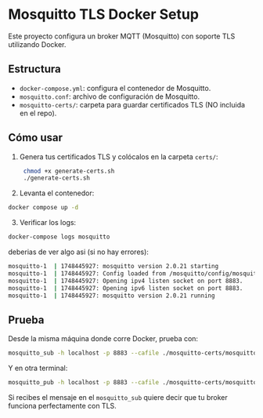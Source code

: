 # Mosquitto TLS Docker Setup

Este proyecto configura un broker MQTT (Mosquitto) con soporte TLS utilizando Docker.

## Estructura

- `docker-compose.yml`: configura el contenedor de Mosquitto.
- `mosquitto.conf`: archivo de configuración de Mosquitto.
- `mosquitto-certs/`: carpeta para guardar certificados TLS (NO incluida en el repo).

## Cómo usar

1. Genera tus certificados TLS y colócalos en la carpeta `certs/`:
     
     ```bash
      chmod +x generate-certs.sh
      ./generate-certs.sh
      ```
     
2. Levanta el contenedor:

```bash
docker compose up -d
```

3. Verificar los logs:

```bash
docker-compose logs mosquitto
```

deberias de ver algo asi (si no hay errores):

```bash
mosquitto-1  | 1748445927: mosquitto version 2.0.21 starting
mosquitto-1  | 1748445927: Config loaded from /mosquitto/config/mosquitto.conf.
mosquitto-1  | 1748445927: Opening ipv4 listen socket on port 8883.
mosquitto-1  | 1748445927: Opening ipv6 listen socket on port 8883.
mosquitto-1  | 1748445927: mosquitto version 2.0.21 running
```

## Prueba
Desde la misma máquina donde corre Docker, prueba con:
```bash
mosquitto_sub -h localhost -p 8883 --cafile ./mosquitto-certs/mosquitto.crt -t "test/topic" -d
```
Y en otra terminal:
```bash
mosquitto_pub -h localhost -p 8883 --cafile ./mosquitto-certs/mosquitto.crt -t "test/topic" -m "¡Hola TLS!"
```

Si recibes el mensaje en el `mosquitto_sub` quiere decir que tu broker funciona perfectamente con TLS.
